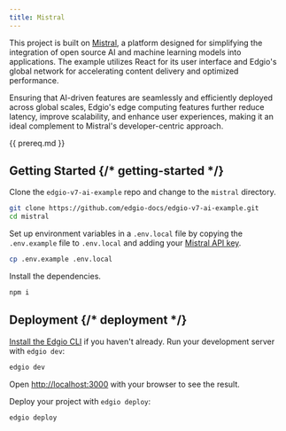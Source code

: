 ```yaml
---
title: Mistral
---
```


This project is built on [Mistral](https://mistral.ai/), a platform designed for simplifying the integration of open source AI and machine learning models into applications. The example utilizes React for its user interface and Edgio's global network for accelerating content delivery and optimized performance.

Ensuring that AI-driven features are seamlessly and efficiently deployed across global scales, Edgio's edge computing features further reduce latency, improve scalability, and enhance user experiences, making it an ideal complement to Mistral's developer-centric approach.

{{ prereq.md }}

## Getting Started {/* getting-started */}

Clone the `edgio-v7-ai-example` repo and change to the `mistral` directory.

```bash
git clone https://github.com/edgio-docs/edgio-v7-ai-example.git
cd mistral
```

Set up environment variables in a `.env.local` file by copying the `.env.example` file to `.env.local` and adding your [Mistral API key](https://docs.mistral.ai/#api-access).

```bash
cp .env.example .env.local
```

Install the dependencies.

```bash
npm i
```

## Deployment {/* deployment */}

[Install the Edgio CLI](/applications/performance/cdn_as_code/cli) if you haven't already. Run your development server with `edgio dev`:

```bash
edgio dev
```

Open [http://localhost:3000](http://localhost:3000) with your browser to see the result.

Deploy your project with `edgio deploy`:

```bash
edgio deploy
```
